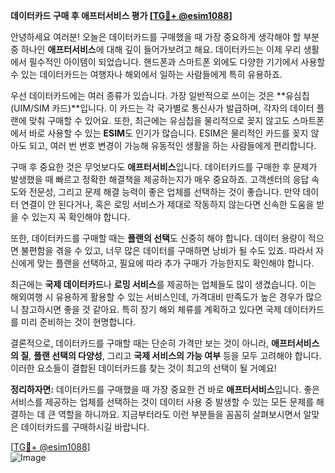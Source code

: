 **데이터카드 구매 후 애프터서비스 평가 [[TG💪+ @esim1088](https://t.me/s/esim1088)]**

안녕하세요 여러분! 오늘은 데이터카드를 구매했을 때 가장 중요하게 생각해야 할 부분 중 하나인 **애프터서비스**에 대해 깊이 들어가보려고 해요. 데이터카드는 이제 우리 생활에서 필수적인 아이템이 되었습니다. 핸드폰과 스마트폰 외에도 다양한 기기에서 사용할 수 있는 데이터카드는 여행자나 해외에서 일하는 사람들에게 특히 유용하죠.

우선 데이터카드에는 여러 종류가 있습니다. 가장 일반적으로 쓰이는 것은 **유심칩(UIM/SIM 카드)**입니다. 이 카드는 각 국가별로 통신사가 발급하며, 각자의 데이터 플랜에 맞춰 구매할 수 있어요. 또한, 최근에는 유심칩을 물리적으로 꽂지 않고도 스마트폰에서 바로 사용할 수 있는 **ESIM**도 인기가 많습니다. ESIM은 물리적인 카드를 꽂지 않아도 되고, 여러 번 번호 변경이 가능해 유동적인 생활을 하는 사람들에게 편리합니다.

구매 후 중요한 것은 무엇보다도 **애프터서비스**입니다. 데이터카드를 구매한 후 문제가 발생했을 때 빠르고 정확한 해결책을 제공하는지가 매우 중요하죠. 고객센터의 응답 속도와 전문성, 그리고 문제 해결 능력이 좋은 업체를 선택하는 것이 좋습니다. 만약 데이터 연결이 안 된다거나, 혹은 로밍 서비스가 제대로 작동하지 않는다면 신속한 도움을 받을 수 있는지 꼭 확인해야 합니다.

또한, 데이터카드를 구매할 때는 **플랜의 선택**도 신중히 해야 합니다. 데이터 용량이 적으면 불편함을 겪을 수 있고, 너무 많은 데이터를 구매하면 낭비가 될 수도 있죠. 따라서 자신에게 맞는 플랜을 선택하고, 필요에 따라 추가 구매가 가능한지도 확인해야 합니다.

최근에는 **국제 데이터카드**나 **로밍 서비스**를 제공하는 업체들도 많이 생겼습니다. 이는 해외여행 시 유용하게 활용할 수 있는 서비스인데, 가격대비 만족도가 높은 경우가 많으니 참고하시면 좋을 것 같아요. 특히 장기 해외 체류를 계획하고 있다면 국제 데이터카드를 미리 준비하는 것이 현명합니다.

결론적으로, 데이터카드를 구매할 때는 단순히 가격만 보는 것이 아니라, **애프터서비스의 질**, **플랜 선택의 다양성**, 그리고 **국제 서비스의 가능 여부** 등을 모두 고려해야 합니다. 이러한 요소들이 결합된 데이터카드를 찾는 것이 최고의 선택이 될 거예요!

**정리하자면:** 데이터카드를 구매했을 때 가장 중요한 건 바로 **애프터서비스**입니다. 좋은 서비스를 제공하는 업체를 선택하는 것이 데이터 사용 중 발생할 수 있는 모든 문제를 해결하는 데 큰 역할을 하니까요. 지금부터라도 이런 부분들을 꼼꼼히 살펴보시면서 알맞은 데이터카드를 구매하시길 바랍니다.

[[TG💪+ @esim1088](https://t.me/s/esim1088)]  
![Image](https://i.postimg.cc/Y0z9fWf4/image.png)